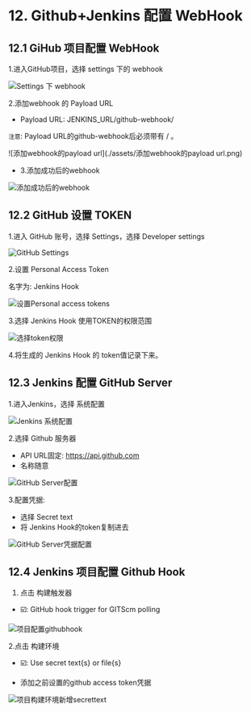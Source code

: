 # 12. Github+Jenkins 配置 WebHook

## 12.1 GiHub 项目配置 WebHook

1.进入GitHub项目，选择 settings 下的 webhook

![Settings 下 webhook](./assets/项目settings下webhook设置.png)

2.添加webhook 的 Payload URL

* Payload URL: JENKINS_URL/github-webhook/

`注意`: Payload URL的github-webhook后必须带有 / 。

![添加webhook的payload url](./assets/添加webhook的payload url.png)

* 3.添加成功后的webhook

![添加成功后的webhook](./assets/添加成功后webhook.png)


## 12.2 GitHub 设置 TOKEN


1.进入 GitHub 账号，选择 Settings，选择 Developer settings

![GitHub Settings](./assets/githubsettings.png)


2.设置 Personal Access Token

名字为: Jenkins Hook

![设置Personal access tokens](./assets/githubpersonal.png)


3.选择 Jenkins Hook 使用TOKEN的权限范围

![选择token权限](./assets/githubtoken.png)

4.将生成的 Jenkins Hook 的 token值记录下来。


## 12.3 Jenkins 配置 GitHub Server

1.进入Jenkins，选择 系统配置

![Jenkins 系统配置](./assets/jenkins配置.png)

2.选择 Github 服务器
* API URL固定: https://api.github.com
* 名称随意

![GitHub Server配置](./assets/githubserver配置.png)

3.配置凭据:
* 选择 Secret text
* 将 Jenkins Hook的token复制进去

![GitHub Server凭据配置](./assets/githubtoken配置.png)


## 12.4 Jenkins 项目配置 Github Hook

1. 点击 构建触发器
* ☑️: GitHub hook trigger for GITScm polling

![项目配置githubhook](./assets/项目配置githubhook.png)


2.点击 构建环境
* ☑️: Use secret text{s} or file{s}

* 添加之前设置的github access token凭据

![项目构建环境新增secrettext](./assets/项目构建环境新增secrettext.png)






